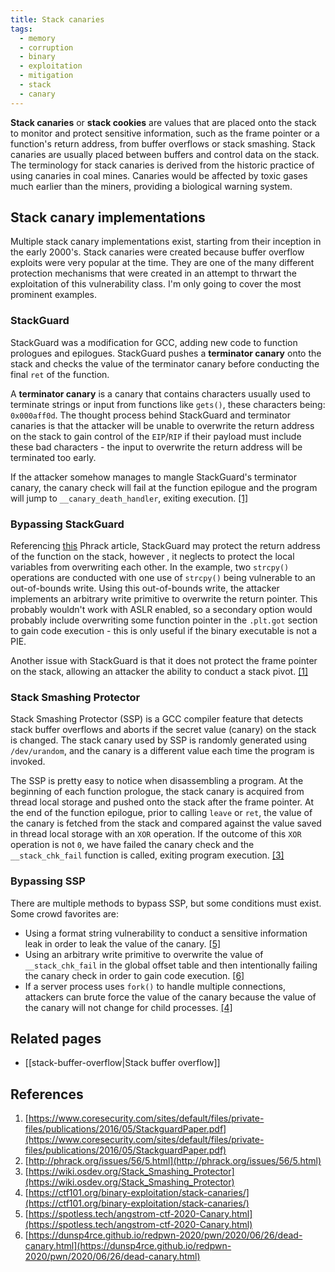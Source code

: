```yaml
---
title: Stack canaries
tags:
  - memory
  - corruption
  - binary
  - exploitation
  - mitigation
  - stack
  - canary
---
```


**Stack canaries** or **stack cookies** are values that are placed onto the
stack to monitor and protect sensitive information, such as the frame pointer or
a function's return address, from buffer overflows or stack smashing. Stack
canaries are usually placed between buffers and control data on the stack. The
terminology for stack canaries is derived from the historic practice of using
canaries in coal mines. Canaries would be affected by toxic gases much earlier
than the miners, providing a biological warning system.

## Stack canary implementations

Multiple stack canary implementations exist, starting from their inception in
the early 2000's. Stack canaries were created because buffer overflow exploits
were very popular at the time. They are one of the many different protection
mechanisms that were created in an attempt to thrwart the exploitation of this
vulnerability class. I'm only going to cover the most prominent examples.

### StackGuard

StackGuard was a modification for GCC, adding new code to function prologues and
epilogues. StackGuard pushes a **terminator canary** onto the stack and checks
the value of the terminator canary before conducting the final `ret` of the
function.

A **terminator canary** is a canary that contains characters usually used to
terminate strings or input from functions like `gets()`, these characters being:
`0x000aff0d`. The thought process behind StackGuard and terminator canaries is
that the attacker will be unable to overwrite the return address on the stack to
gain control of the `EIP`/`RIP` if their payload must include these bad
characters - the input to overwrite the return address will be terminated too
early.

If the attacker somehow manages to mangle StackGuard's terminator canary, the
canary check will fail at the function epilogue and the program will jump to
`__canary_death_handler`, exiting execution. [[1]](#references)

### Bypassing StackGuard

Referencing [this](http://phrack.org/issues/56/5.html) Phrack article,
StackGuard may protect the return address of the function on the stack, however
, it neglects to protect the local variables from overwriting each other. In the
example, two `strcpy()` operations are conducted with one use of `strcpy()`
being vulnerable to an out-of-bounds write. Using this out-of-bounds write, the
attacker implements an arbitrary write primitive to overwrite the return
pointer. This probably wouldn't work with ASLR enabled, so a secondary option
would probably include overwriting some function pointer in the `.plt.got`
section to gain code execution - this is only useful if the binary executable is
not a PIE.

Another issue with StackGuard is that it does not protect the frame pointer on
the stack, allowing an attacker the ability to conduct a stack pivot.
[[1]](#references)

### Stack Smashing Protector

Stack Smashing Protector (SSP) is a GCC compiler feature that detects stack
buffer overflows and aborts if the secret value (canary) on the stack is
changed. The stack canary used by SSP is randomly generated using
`/dev/urandom`, and the canary is a different value each time the program is
invoked.

The SSP is pretty easy to notice when disassembling a program. At the beginning
of each function prologue, the stack canary is acquired from thread local
storage and pushed onto the stack after the frame pointer. At the end of the
function epilogue, prior to calling `leave` or `ret`, the value of the canary is
fetched from the stack and compared against the value saved in thread local
storage with an `XOR` operation. If the outcome of this `XOR` operation is not
`0`, we have failed the canary check and the `__stack_chk_fail` function is
called, exiting program execution. [[3]](#references)

### Bypassing SSP

There are multiple methods to bypass SSP, but some conditions must exist. Some
crowd favorites are:

- Using a format string vulnerability to conduct a sensitive information leak in
  order to leak the value of the canary. [[5]](#references)
- Using an arbitrary write primitive to overwrite the value of
  `__stack_chk_fail` in the global offset table and then intentionally failing
  the canary check in order to gain code execution. [[6]](#references)
- If a server process uses `fork()` to handle multiple connections, attackers
  can brute force the value of the canary because the value of the canary will
  not change for child processes. [[4]](#references)

## Related pages

- [[stack-buffer-overflow|Stack buffer overflow]]

## References

1. [https://www.coresecurity.com/sites/default/files/private-files/publications/2016/05/StackguardPaper.pdf](https://www.coresecurity.com/sites/default/files/private-files/publications/2016/05/StackguardPaper.pdf)
2. [http://phrack.org/issues/56/5.html](http://phrack.org/issues/56/5.html)
3. [https://wiki.osdev.org/Stack_Smashing_Protector](https://wiki.osdev.org/Stack_Smashing_Protector)
4. [https://ctf101.org/binary-exploitation/stack-canaries/](https://ctf101.org/binary-exploitation/stack-canaries/)
5. [https://spotless.tech/angstrom-ctf-2020-Canary.html](https://spotless.tech/angstrom-ctf-2020-Canary.html)
6. [https://dunsp4rce.github.io/redpwn-2020/pwn/2020/06/26/dead-canary.html](https://dunsp4rce.github.io/redpwn-2020/pwn/2020/06/26/dead-canary.html)
